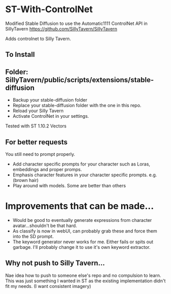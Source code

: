 # ST-With-ControlNet
Modified Stable Diffusion to use the Automatic1111 ControlNet API in SillyTavern
https://github.com/SillyTavern/SillyTavern

Adds controlnet to Silly Tavern.

## To Install
## Folder: SillyTavern/public/scripts/extensions/stable-diffusion

- Backup your stable-diffusion folder
- Replace your stable-diffusion folder with the one in this repo.
- Reload your Silly Tavern
- Activate ControlNet in your settings.

Tested with ST 1.10.2 Vectors

## For better requests
You still need to prompt properly.

- Add character specific prompts for your character such as Loras, embeddings and proper promps.
- Emphasis character features in your character specific prompts. e.g. (brown hair) 
- Play around with models. Some are better than others

# Improvements that can be made...
- Would be good to eventually generate expressions from character avatar...shouldn't be that hard.
- As classify is now in webUI, can probably grab these and force them into the SD prompt.
- The keyword generator never works for me. Either fails or spits out garbage. I'll probably change it to use it's own keyword extractor.

## Why not push to Silly Tavern...
Nae idea how to push to someone else's repo and no compulsion to learn. This was just something I wanted in ST as the existing implementation didn't fit my needs. (I want consistent imagery)
